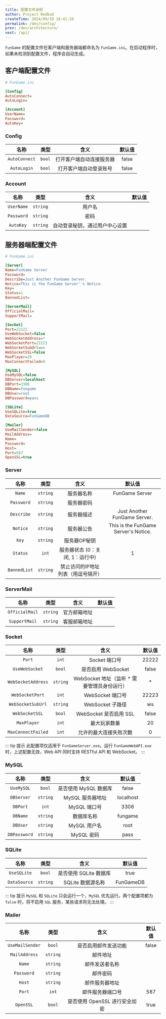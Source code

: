 ```yaml
---
title: 配置文件说明
author: Project Redbud
createTime: 2024/09/29 18:41:20
permalink: /dev/config/
prev: /dev/architecture/
next: /api/
---
```


`FunGame` 的配置文件在客户端和服务器端都命名为 `FunGame.ini`。在启动程序时，如果未检测到配置文件，程序会自动生成。

## 客户端配置文件

```ini
# FunGame.ini

[Config]
AutoConnect=
AutoLogin=

[Account]
UserName=
Password=
AutoKey=
```

### Config

| 名称   |   类型   |   含义   |  默认值  |
|:----------:|:--------:|:--------:|:--------:|
| `AutoConnect` | `bool` | 打开客户端自动连接服务器   |  false |
| `AutoLogin` | `bool` | 打开客户端自动登录账号   |  false  |

### Account

| 名称   |   类型   |   含义   |  默认值  |
|:----------:|:--------:|:--------:|:--------:|
| `UserName` | `string` | 用户名   |  |
| `Password` | `string` | 密码     |  |
| `AutoKey` | `string` | 自动登录秘钥，通过用户中心设置  |  |

## 服务器端配置文件

```ini
# FunGame.ini

[Server]
Name=FunGame Server
Password=
Describe=Just Another FunGame Server.
Notice=This is the FunGame Server''s Notice.
Key=
Status=1
BannedList=

[ServerMail]
OfficialMail=
SupportMail=

[Socket]
Port=22222
UseWebSocket=false
WebSocketAddress=*
WebSocketPort=22223
WebSocketSubUrl=ws
WebSocketSSL=false
MaxPlayer=20
MaxConnectFailed=0

[MySQL]
UseMySQL=false
DBServer=localhost
DBPort=3306
DBName=fungame
DBUser=root
DBPassword=pass

[SQLite]
UseSQLite=true
DataSource=FunGameDB

[Mailer]
UseMailSender=false
MailAddress=
Name=
Password=
Host=
Port=587
OpenSSL=true
```

### Server

| 名称   |   类型   |   含义   |  默认值  |
|:----------:|:--------:|:--------:|:--------:|
| `Name` | `string` | 服务器名称   |  FunGame Server |
| `Password` | `string` | 服务器密码   |  |
| `Describe` | `string` | 服务器描述   | Just Another FunGame Server. |
| `Notice` | `string` | 服务器公告   | This is the FunGame Server's Notice. |
| `Key` | `string` | 服务器OP秘钥   |  |
| `Status` | `int` | 服务器状态 (0：关闭, 1：运行中)   | 1 |
| `BannedList` | `string` | 禁止访问的IP地址列表（用逗号隔开）   |  |

### ServerMail

| 名称   |   类型   |   含义   |  默认值  |
|:----------:|:--------:|:--------:|:--------:|
| `OfficialMail` | `string` | 官方邮箱地址   |  |
| `SupportMail` | `string` | 客服邮箱地址   |  |

### Socket

| 名称   |   类型   |   含义   |  默认值  |
|:----------:|:--------:|:--------:|:--------:|
| `Port` | `int` | Socket 端口号   | 22222 |
| `UseWebSocket` | `bool` | 是否启用 WebSocket   | false |
| `WebSocketAddress` | `string` | WebSocket 地址（监听 * 需要管理员身份运行）   | * |
| `WebSocketPort` | `int` | WebSocket 端口号   | 22223 |
| `WebSocketSubUrl` | `string` | WebSocket 子路径   | ws |
| `WebSocketSSL` | `bool` | WebSocket 是否启用 SSL   | false |
| `MaxPlayer` | `int` | 最大玩家数量   | 20 |
| `MaxConnectFailed` | `int` | 允许的最大连接失败次数   | 0 |

::: tip 提示
此配置项仅适用于 `FunGameServer.exe`。运行 `FunGameWebAPI.exe` 时，上述配置无效，Web API 同时支持 RESTful API 和 WebSocket。
:::

### MySQL

| 名称   |   类型   |   含义   |  默认值  |
|:----------:|:--------:|:--------:|:--------:|
| `UseMySQL` | `bool` | 是否使用 MySQL 数据库   | false |
| `DBServer` | `string` | MySQL 服务器地址   | localhost |
| `DBPort` | `int` | MySQL 端口号   | 3306 |
| `DBName` | `string` | 数据库名称   | fungame |
| `DBUser` | `string` | MySQL 用户名   | root |
| `DBPassword` | `string` | MySQL 密码   | pass |

### SQLite

| 名称   |   类型   |   含义   |  默认值  |
|:----------:|:--------:|:--------:|:--------:|
| `UseSQLite` | `bool` | 是否使用 SQLite 数据库   | true |
| `DataSource` | `string` | SQLite 数据源名称   | FunGameDB |

::: tip 提示
`MySQL` 和 `SQLite` 只会运行一个，`MySQL` 优先运行。两个配置项都为 `false` 时，将不启用 `SQL` 服务，某些请求将无法处理。
:::

### Mailer

| 名称   |   类型   |   含义   |  默认值  |
|:----------:|:--------:|:--------:|:--------:|
| `UseMailSender` | `bool` | 是否启用邮件发送功能   | false |
| `MailAddress` | `string` | 邮件地址   |  |
| `Name` | `string` | 邮件发送者名称   |  |
| `Password` | `string` | 邮件密码   |  |
| `Host` | `string` | 邮件服务器地址   |  |
| `Port` | `int` | 邮件服务器端口号   | 587 |
| `OpenSSL` | `bool` | 是否使用 OpenSSL 进行安全加密   | true |
